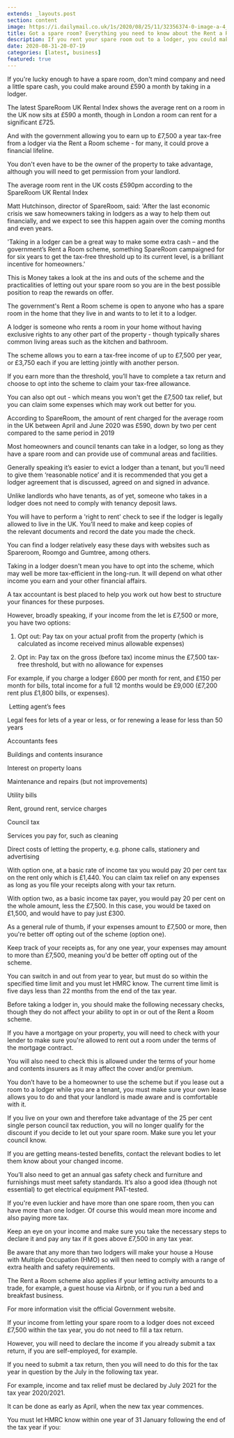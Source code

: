 ```yaml
---
extends: _layouts.post
section: content
image: https://i.dailymail.co.uk/1s/2020/08/25/11/32356374-0-image-a-4_1598351185554.jpg 
title: Got a spare room? Everything you need to know about the Rent a Room scheme  
description: If you rent your spare room out to a lodger, you could make an average of £590 per month. But do you know how to do this, how much tax you have to pay (if any) and who you need to declare it to? 
date: 2020-08-31-20-07-19 
categories: [latest, business] 
featured: true 
--- 
```

If you're lucky enough to have a spare room, don't mind company and need a little spare cash, you could make around £590 a month by taking in a lodger. 

The latest SpareRoom UK Rental Index shows the average rent on a room in the UK now sits at £590 a month, though in London a room can rent for a significant £725. 

And with the government allowing you to earn up to £7,500 a year tax-free from a lodger via the Rent a Room scheme - for many, it could prove a financial lifeline.

You don't even have to be the owner of the property to take advantage, although you will need to get permission from your landlord.

The average room rent in the UK costs £590pm according to the SpareRoom UK Rental Index 

Matt Hutchinson, director of SpareRoom, said: 'After the last economic crisis we saw homeowners taking in lodgers as a way to help them out financially, and we expect to see this happen again over the coming months and even years. 

'Taking in a lodger can be a great way to make some extra cash – and the government’s Rent a Room scheme, something SpareRoom campaigned for for six years to get the tax-free threshold up to its current level, is a brilliant incentive for homeowners.'

This is Money takes a look at the ins and outs of the scheme and the practicalities of letting out your spare room so you are in the best possible position to reap the rewards on offer.

The government's Rent a Room scheme is open to anyone who has a spare room in the home that they live in and wants to to let it to a lodger. 

A lodger is someone who rents a room in your home without having exclusive rights to any other part of the property - though typically shares common living areas such as the kitchen and bathroom. 

The scheme allows you to earn a tax-free income of up to £7,500 per year, or £3,750 each if you are letting jointly with another person. 

If you earn more than the threshold, you’ll have to complete a tax return and choose to opt into the scheme to claim your tax-free allowance. 

You can also opt out - which means you won't get the £7,500 tax relief, but you can claim some expenses which may work out better for you.  

According to SpareRoom, the amount of rent charged for the average room in the UK between April and June 2020 was £590, down by two per cent compared to the same period in 2019

Most homeowners and council tenants can take in a lodger, so long as they have a spare room and can provide use of communal areas and facilities.

Generally speaking it’s easier to evict a lodger than a tenant, but you’ll need to give them ‘reasonable notice’ and it is recommended that you get a lodger agreement that is discussed, agreed on and signed in advance.

Unlike landlords who have tenants, as of yet, someone who takes in a lodger does not need to comply with tenancy deposit laws. 

You will have to perform a 'right to rent' check to see if the lodger is legally allowed to live in the UK. You’ll need to make and keep copies of the relevant documents and record the date you made the check.

You can find a lodger relatively easy these days with websites such as Spareroom, Roomgo and Gumtree, among others. 

Taking in a lodger doesn't mean you have to opt into the scheme, which may well be more tax-efficient in the long-run. It will depend on what other income you earn and your other financial affairs. 

A tax accountant is best placed to help you work out how best to structure your finances for these purposes. 

However, broadly speaking, if your income from the let is £7,500 or more, you have two options:

1. Opt out: Pay tax on your actual profit from the property (which is calculated as income received minus allowable expenses)

2. Opt in: Pay tax on the gross (before tax) income minus the £7,500 tax-free threshold, but with no allowance for expenses  

For example, if you charge a lodger £600 per month for rent, and £150 per month for bills, total income for a full 12 months would be £9,000 (£7,200 rent plus £1,800 bills, or expenses).

 Letting agent’s fees 

Legal fees for lets of a year or less, or for renewing a lease for less than 50 years

Accountants fees 

Buildings and contents insurance 

Interest on property loans 

Maintenance and repairs (but not improvements) 

Utility bills 

Rent, ground rent, service charges 

Council tax 

Services you pay for, such as cleaning 

Direct costs of letting the property, e.g. phone calls, stationery and advertising 

With option one, at a basic rate of income tax you would pay 20 per cent tax on the rent only which is £1,440. You can claim tax relief on any expenses as long as you file your receipts along with your tax return.

With option two, as a basic income tax payer, you would pay 20 per cent on the whole amount, less the £7,500. In this case, you would be taxed on £1,500, and would have to pay just £300. 

As a general rule of thumb, if your expenses amount to £7,500 or more, then you're better off opting out of the scheme (option one). 

Keep track of your receipts as, for any one year, your expenses may amount to more than £7,500, meaning you'd be better off opting out of the scheme.  

You can switch in and out from year to year, but must do so within the specified time limit and you must let HMRC know. The current time limit is five days less than 22 months from the end of the tax year.    

Before taking a lodger in, you should make the following necessary checks, though they do not affect your ability to opt in or out of the Rent a Room scheme. 

If you have a mortgage on your property, you will need to check with your lender to make sure you're allowed to rent out a room under the terms of the mortgage contract.

You will also need to check this is allowed under the terms of your home and contents insurers as it may affect the cover and/or premium.

You don’t have to be a homeowner to use the scheme but if you lease out a room to a lodger while you are a tenant, you must make sure your own lease allows you to do and that your landlord is made aware and is comfortable with it. 

If you live on your own and therefore take advantage of the 25 per cent single person council tax reduction, you will no longer qualify for the discount if you decide to let out your spare room. Make sure you let your council know.

If you are getting means-tested benefits, contact the relevant bodies to let them know about your changed income. 

You’ll also need to get an annual gas safety check and furniture and furnishings must meet safety standards. It’s also a good idea (though not essential) to get electrical equipment PAT-tested. 

If you're even luckier and have more than one spare room, then you can have more than one lodger. Of course this would mean more income and also paying more tax. 

Keep an eye on your income and make sure you take the necessary steps to declare it and pay any tax if it goes above £7,500 in any tax year.

Be aware that any more than two lodgers will make your house a House with Multiple Occupation (HMO) so will then need to comply with a range of extra health and safety requirements. 

The Rent a Room scheme also applies if your letting activity amounts to a trade, for example, a guest house via Airbnb, or if you run a bed and breakfast business. 

For more information visit the official Government website. 

If your income from letting your spare room to a lodger does not exceed £7,500 within the tax year, you do not need to fill a tax return.

However, you will need to declare the income if you already submit a tax return, if you are self-employed, for example. 

If you need to submit a tax return, then you will need to do this for the tax year in question by the July in the following tax year. 

For example, income and tax relief must be declared by July 2021 for the tax year 2020/2021. 

It can be done as early as April, when the new tax year commences.

You must let HMRC know within one year of 31 January following the end of the tax year if you: 

